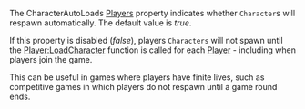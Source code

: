The CharacterAutoLoads [Players](https://developer.roblox.com/en-us/api-reference/class/Players) property indicates whether `Character`s will respawn automatically. The default value is _true_.

If this property is disabled (_false_), players `Characters` will not spawn until the [Player:LoadCharacter](https://developer.roblox.com/en-us/api-reference/function/Player/LoadCharacter) function is called for each [Player](https://developer.roblox.com/en-us/api-reference/class/Player) - including when players join the game.

This can be useful in games where players have finite lives, such as competitive games in which players do not respawn until a game round ends.